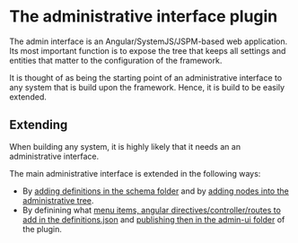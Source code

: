 # The administrative interface plugin

The admin interface is an Angular/SystemJS/JSPM-based web application.
Its most important function is to expose the tree that keeps all settings and entities that matter to the configuration of the framework.

It is thought of as being the starting point of an administrative interface to any system that is build upon the framework.
Hence, it is build to be easily extended.

## Extending

When building any system, it is highly likely that it needs an an administrative interface.

The main administrative interface is extended in the following ways:
* By [adding definitions in the schema folder](https://github.com/OptimalBPM/optimalbpm/tree/master/schemas) and by [adding nodes into the administrative tree](https://github.com/OptimalBPM/optimalbpm/tree/master/testing). 
* By definining what [menu items, angular directives/controller/routes to add in the definitions.json](https://github.com/OptimalBPM/optimalbpm/blob/master/definitions.json) and [publishing then in the admin-ui folder](https://github.com/OptimalBPM/optimalbpm/tree/master/admin-ui) of the plugin.

